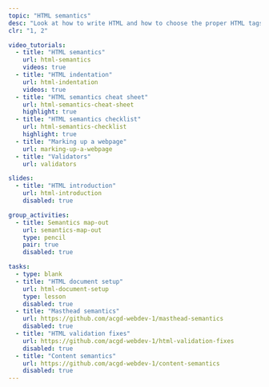 ```yaml
---
topic: "HTML semantics"
desc: "Look at how to write HTML and how to choose the proper HTML tags."
clr: "1, 2"

video_tutorials:
  - title: "HTML semantics"
    url: html-semantics
    videos: true
  - title: "HTML indentation"
    url: html-indentation
    videos: true
  - title: "HTML semantics cheat sheet"
    url: html-semantics-cheat-sheet
    highlight: true
  - title: "HTML semantics checklist"
    url: html-semantics-checklist
    highlight: true
  - title: "Marking up a webpage"
    url: marking-up-a-webpage
  - title: "Validators"
    url: validators

slides:
  - title: "HTML introduction"
    url: html-introduction
    disabled: true

group_activities:
  - title: Semantics map-out
    url: semantics-map-out
    type: pencil
    pair: true
    disabled: true

tasks:
  - type: blank
  - title: "HTML document setup"
    url: html-document-setup
    type: lesson
    disabled: true
  - title: "Masthead semantics"
    url: https://github.com/acgd-webdev-1/masthead-semantics
    disabled: true
  - title: "HTML validation fixes"
    url: https://github.com/acgd-webdev-1/html-validation-fixes
    disabled: true
  - title: "Content semantics"
    url: https://github.com/acgd-webdev-1/content-semantics
    disabled: true
---
```

